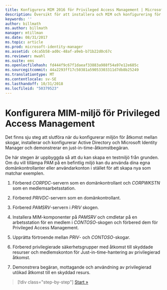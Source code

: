 ```yaml
---
title: Konfigurera MIM 2016 för Privileged Access Management | Microsoft Docs
description: Översikt för att installera och MIM och konfigurering för Privileged Access Management.
keywords: ''
author: billmath
ms.author: billmath
manager: mtillman
ms.date: 08/31/2017
ms.topic: article
ms.prod: microsoft-identity-manager
ms.assetid: c4ca5b58-ad0c-48af-a9eb-b71b22d0c67c
ms.reviewer: mwahl
ms.suite: ems
ms.openlocfilehash: fd444f9c67f1daeaf33883a988f54a97e12e685c
ms.sourcegitcommit: 44a2293ff17c50381a59053303311d7db8b25249
ms.translationtype: MT
ms.contentlocale: sv-SE
ms.lasthandoff: 10/31/2018
ms.locfileid: "50379523"
---
```

# <a name="configure-the-mim-environment-for-privileged-access-management"></a>Konfigurera MIM-miljö för Privileged Access Management

Det finns sju steg att slutföra när du konfigurerar miljön för åtkomst mellan skogar, installerar och konfigurerar Active Directory och Microsoft Identity Manager och demonstrerar en just-in-time-åtkomstbegäran.

De här stegen är uppbyggda så att du kan skapa en testmiljö från grunden. Om du vill tillämpa PAM på en befintlig miljö kan du använda dina egna domänkontrollanter eller användarkonton i stället för att skapa nya som matchar exemplen.

1. Förbered *CORPDC*-servern som en domänkontrollant och *CORPWKSTN* som en medlemsarbetsstation.

2. Förbered *PRIVDC*-servern som en domänkontrollant.

3.  Förbered *PAMSRV*-servern i *PRIV* skogen.

4.  Installera MIM-komponenter på *PAMSRV* och cmdletar på en arbetsstation för en medlem i *CONTOSO*-skogen och förbered dem för Privileged Access Management.

5.  Upprätta förtroende mellan *PRIV*- och *CONTOSO*-skogar.

6.  Förbered privilegierade säkerhetsgrupper med åtkomst till skyddade resurser och medlemskonton för Just-in-time-hantering av privilegierad åtkomst.

7.  Demonstrera begäran, mottagande och användning av privilegierad utökad åtkomst till en skyddad resurs.

> [!div class="step-by-step"]
> [Start »](step-1-prepare-corp-domain.md)
